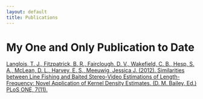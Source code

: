 ```yaml
---
layout: default
title: Publications
---
```

My One and Only Publication to Date
===================================

[Langlois, T. J., Fitzpatrick, B. R., Fairclough, D. V., Wakefield, C. B., Hesp, S. A., McLean, D. L., Harvey, E. S., Meeuwig, Jessica J. (2012). Similarities between Line Fishing and Baited Stereo-Video Estimations of Length-Frequency: Novel Application of Kernel Density Estimates. (D. M. Bailey, Ed.) PLoS ONE, 7(11).](http://journals.plos.org/plosone/article?id=10.1371/journal.pone.0045973)

